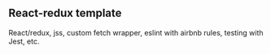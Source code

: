 ## React-redux template

React/redux, jss, custom fetch wrapper, eslint with airbnb rules, testing with Jest, etc.

